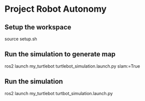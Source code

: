 # Project Robot Autonomy


## Setup the workspace
source setup.sh
## Run the simulation to generate map
ros2 launch my_turtlebot turtlebot_simulation.launch.py slam:=True
## Run the simulation
ros2 launch my_turtlebot turtbot_simulation.launch.py
